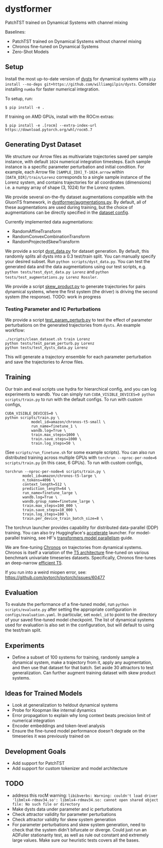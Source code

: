 # dystformer
PatchTST trained on Dynamical Systems with channel mixing

Baselines:
+ PatchTST trained on Dynamical Systems without channel mixing
+ Chronos fine-tuned on Dynamical Systems
+ Zero-Shot Models

## Setup
Install the most up-to-date version of [dysts](https://github.com/williamgilpin/dysts) for dynamical systems with `pip install --no-deps git+https://github.com/williamgilpin/dysts`. Consider installing `numba` for faster numerical integration.

To setup, run:
```
$ pip install -e .
```

If training on AMD GPUs, install with the ROCm extras:
```
$ pip install -e .[rocm] --extra-index-url https://download.pytorch.org/whl/rocm5.7
```

## Generating Dyst Dataset
We structure our Arrow files as multivariate trajectories saved per sample instance, with default `1024` numerical integration timesteps. Each sample instance is a specific parameter perturbation and initial condition. For example, each Arrow file `[SAMPLE_IDX]_T-1024.arrow` within `[DATA_DIR]/train/Lorenz` corresponds to a single sample instance of the Lorenz system, and contains trajectories for all coordinates (dimensions) i.e. a numpy array of shape (3, 1024) for the Lorenz system.  

We provide several on-the-fly dataset augmentations compatible with the GluonTS framework, in [dystformer/augmentations.py](dystformer.augmentations). By default, all of these augmentations are used during training, but the choice of augmentations can be directly specified in the [dataset config](config/dataset.yaml).

Currently implemented data augmentations:
- RandomAffineTransform
- RandomConvexCombinationTransform
- RandomProjectedSkewTransform

We provide a script [dyst_data.py](scripts/dyst_data.py) for dataset generation. By default, this randomly splits all dysts into a 0.3 test/train split. You can manually specify your desired subset. Run `python scripts/dyst_data.py`. You can test the generated data and the data augmentations using our test scripts, e.g. `python tests/test_dyst_data.py Lorenz` and `python tests/test_augmentations.py Lorenz Rossler`.

We provide a script [skew_product.py](scripts/skew_product.py) to generate trajectories for pairs dynamical systems, where the first system (the driver) is driving the second system (the response). TODO: work in progress

### Testing Parameter and IC Perturbations
We provide a script [test_param_perturb.py](scripts/test_param_perturb.py) to test the effect of parameter perturbations on the generated trajectories from `dysts`. An example workflow:

```
./scripts/clean_dataset.sh train Lorenz
python tests/test_param_perturb.py Lorenz
python tests/test_dysts_data.py Lorenz
```

This will generate a trajectory ensemble for each parameter perturbation and save the trajectories to Arrow files.


## Training
Our train and eval scripts use hydra for hierarchical config, and you can log experiments to wandb. You can simply run `CUDA_VISIBLE_DEVICES=0 python scripts/train.py` to run with the default configs. To run with custom configs, 

```
CUDA_VISIBLE_DEVICES=0 \
python scripts/train.py \
            model_id=amazon/chronos-t5-small \
            run_name=finetune_1 \
            wandb.log=True \
            train.max_steps=1000 \
            train.save_steps=1000 \
            train.log_steps=50 \
```
(See `scripts/run_finetune.sh` for some example scripts). You can also run distributed training across multiple GPUs with `torchrun --nproc-per-node=6 scripts/train.py` (in this case, 6 GPUs). To run with custom configs,

```
torchrun --nproc-per-node=6 scripts/train.py \
        model_id=amazon/chronos-t5-large \
        n_tokens=4096 \
        context_length=512 \
        prediction_length=64 \
        run_name=finetune_large \
        wandb.log=True \
        wandb.group_name=finetune_large \
        train.max_steps=100_000 \
        train.save_steps=10_000 \
        train.log_steps=100 \
        train.per_device_train_batch_size=8 \
```

The torchrun launcher provides capability for distributed data-parallel (DDP) training. You can also try Huggingface's [accelerate](https://huggingface.co/docs/transformers/en/accelerate) launcher. For model-parallel training, see HF's [transformers model parallelism](https://huggingface.co/docs/transformers/v4.15.0/en/parallelism) guide.

We are fine-tuning [Chronos](https://github.com/amazon-science/chronos-forecasting) on trajectories from dynamical systems. Chronos is itself a variation of the [T5 architecture](https://huggingface.co/docs/transformers/en/model_doc/t5) fine-tuned on various benchmark univariate timeseries datasets. Specifically, Chronos fine-tunes an deep-narrow [efficient T5](https://huggingface.co/google/t5-efficient-large).

If you run into a weird miopen error, see: https://github.com/pytorch/pytorch/issues/60477

## Evaluation
To evalute the performance of a fine-tuned model, run `python scripts/evaluate.py` after setting the appropriate configuration in `configs/evaluation.yaml`. In particular, set `model_id` to point to the directory of your saved fine-tuned model checkpoint. The list of dynamical systems used for evaluation is also set in the configuration, but will default to using the test/train split.

## Experiments
+ Define a subset of 100 systems for training, randomly sample a dynamical system, make a trajectory from it, apply any augmentation, and then use that dataset for that batch. Set aside 30 attractors to test generalization. Can further augment training dataset with skew product systems.

## Ideas for Trained Models
+ Look at generalization to heldout dynamical systems
+ Probe for Koopman like internal dynamics
+ Error propagation to explain why long context beats precision limit of numerical integration
+ Encoder embeddings and token-level analysis
+ Ensure the fine-tuned model performance doesn't degrade on the timeseries it was previously trained on

## Development Goals
+ Add support for PatchTST
+ Add support for custom tokenizer and model architecture

## TODO
+ address this rocM warning: `libibverbs: Warning: couldn't load driver 'libmlx4-rdmav34.so': libmlx4-rdmav34.so: cannot open shared object file: No such file or directory`
+ Make dysts data under parameter and ic perturbations
+ Check attractor validity for parameter perturbations
+ Check attractor validity for skew system generation
+ For parameter perturbations and skew system generation, need to check that the system didn't bifurcate or diverge. Could just run an ADFuller stationarity test, as well as rule out constant and extremely large values. Make sure our heuristic tests covers all the bases.